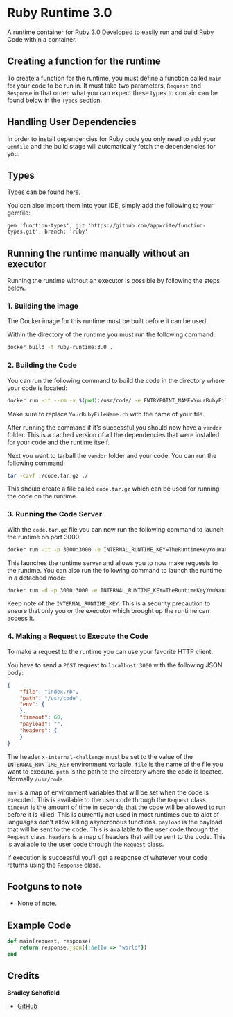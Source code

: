 # Ruby Runtime 3.0
A runtime container for Ruby 3.0
Developed to easily run and build Ruby Code within a container.

## Creating a function for the runtime
To create a function for the runtime, you must define a function called `main` for your code to be run in. It must take two parameters, `Request` and `Response` in that order. what you can expect these types to contain can be found below in the `Types` section.

## Handling User Dependencies
In order to install dependencies for Ruby code you only need to add your `Gemfile` and the build stage will automatically fetch the dependencies for you. 

## Types

Types can be found [here.](function_types)

You can also import them into your IDE, simply add the following to your gemfile:
```gemfile
gem 'function-types', git 'https://github.com/appwrite/function-types.git', branch: 'ruby'
```

## Running the runtime manually without an executor
Running the runtime without an executor is possible by following the steps below.

### 1. Building the image

The Docker image for this runtime must be built before it can be used.

Within the directory of the runtime you must run the following command:
```bash
docker build -t ruby-runtime:3.0 .
```

### 2. Building the Code

You can run the following command to build the code in the directory where your code is located:
```bash
docker run -it --rm -v $(pwd):/usr/code/ -e ENTRYPOINT_NAME=YourRubyFileName.rb ruby-runtime:3.0 /usr/local/src/build.sh
```

Make sure to replace `YourRubyFileName.rb` with the name of your file.

After running the command if it's successful you should now have a `vendor` folder.
This is a cached version of all the dependencies that were installed for your code and the runtime itself.

Next you want to tarball the `vendor` folder and your code. You can run the following command:
```bash
tar -czvf ./code.tar.gz ./
```
This should create a file called `code.tar.gz` which can be used for running the code on the runtime.

### 3. Running the Code Server

With the `code.tar.gz` file you can now run the following command to launch the runtime on port 3000:
```bash
docker run -it -p 3000:3000 -e INTERNAL_RUNTIME_KEY=TheRuntimeKeyYouWant --rm -v $(pwd)/code.tar.gz:/tmp/code.tar.gz ruby-runtime:3.0 /usr/local/src/launch.sh
```
This launches the runtime server and allows you to now make requests to the runtime. You can also run the following command to launch the runtime in a detached mode:
```bash
docker run -d -p 3000:3000 -e INTERNAL_RUNTIME_KEY=TheRuntimeKeyYouWant --rm -v $(pwd)/code.tar.gz:/tmp/code.tar.gz ruby-runtime:3.0 /usr/local/src/launch.sh
```

Keep note of the `INTERNAL_RUNTIME_KEY`. This is a security precaution to ensure that only you or the executor which brought up the runtime can access it.

### 4. Making a Request to Execute the Code

To make a request to the runtime you can use your favorite HTTP client.

You have to send a `POST` request to `localhost:3000` with the following JSON body:
```json
{
    "file": "index.rb",
    "path": "/usr/code",
    "env": {
    },
    "timeout": 60,
    "payload": "", 
    "headers": {
    }
}
```
The header `x-internal-challenge` must be set to the value of the `INTERNAL_RUNTIME_KEY` environment variable.
`file` is the name of the file you want to execute.
`path` is the path to the directory where the code is located. Normally `/usr/code`

`env` is a map of environment variables that will be set when the code is executed. This is available to the user code through the `Request` class.
`timeout` is the amount of time in seconds that the code will be allowed to run before it is killed. This is currently not used in most runtimes due to alot of languages don't allow killing asyncronous functions.
`payload` is the payload that will be sent to the code. This is available to the user code through the `Request` class.
`headers` is a map of headers that will be sent to the code. This is available to the user code through the `Request` class.

If execution is successful you'll get a response of whatever your code returns using the `Response` class.

## Footguns to note
 - None of note.

## Example Code

```Ruby
def main(request, response)
    return response.json({:hello => "world"})
end
```

## Credits
**Bradley Schofield**
 - [GitHub](https://github.com/PineappleIOnic/)